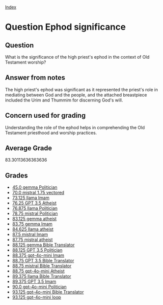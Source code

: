 
[Index](../../index.md)
# Question Ephod significance
## Question
What is the significance of the high priest's ephod in the context of Old Testament worship?

## Answer from notes
The high priest's ephod was significant as it represented the priest's role in mediating between God and the people, and the attached breastpiece included the Urim and Thummim for discerning God's will.

## Concern used for grading
Understanding the role of the ephod helps in comprehending the Old Testament priesthood and worship practices.

## Average Grade
83.30113636363636

## Grades
 * [45.0 gemma Politician](../answers/gemma_Politician/Ephod_significance.md)
 * [70.0 mistral 1.75 vectored](../answers/mistral_1.75_vectored/Ephod_significance.md)
 * [73.125 llama Imam](../answers/llama_Imam/Ephod_significance.md)
 * [76.25 GPT 3.5 Atheist](../answers/GPT_3.5_Atheist/Ephod_significance.md)
 * [76.875 llama Politician](../answers/llama_Politician/Ephod_significance.md)
 * [78.75 mistral Politician](../answers/mistral_Politician/Ephod_significance.md)
 * [83.125 gemma atheist](../answers/gemma_atheist/Ephod_significance.md)
 * [83.75 gemma Imam](../answers/gemma_Imam/Ephod_significance.md)
 * [84.625 llama atheist](../answers/llama_atheist/Ephod_significance.md)
 * [87.5 mistral Imam](../answers/mistral_Imam/Ephod_significance.md)
 * [87.75 mistral atheist](../answers/mistral_atheist/Ephod_significance.md)
 * [88.125 gemma Bible Translator](../answers/gemma_Bible_Translator/Ephod_significance.md)
 * [88.125 GPT 3.5 Politician](../answers/GPT_3.5_Politician/Ephod_significance.md)
 * [88.375 gpt-4o-mini Imam](../answers/gpt-4o-mini_Imam/Ephod_significance.md)
 * [88.75 GPT 3.5 Bible Translator](../answers/GPT_3.5_Bible_Translator/Ephod_significance.md)
 * [88.75 mistral Bible Translator](../answers/mistral_Bible_Translator/Ephod_significance.md)
 * [88.75 gpt-4o-mini Atheist](../answers/gpt-4o-mini_Atheist/Ephod_significance.md)
 * [89.375 llama Bible Translator](../answers/llama_Bible_Translator/Ephod_significance.md)
 * [89.375 GPT 3.5 Imam](../answers/GPT_3.5_Imam/Ephod_significance.md)
 * [90.0 gpt-4o-mini Politician](../answers/gpt-4o-mini_Politician/Ephod_significance.md)
 * [93.125 gpt-4o-mini Bible Translator](../answers/gpt-4o-mini_Bible_Translator/Ephod_significance.md)
 * [93.125 gpt-4o-mini loop](../answers/gpt-4o-mini_loop/Ephod_significance.md)
